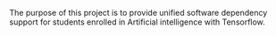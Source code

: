 The purpose of this project is to provide unified software dependency support for students enrolled in Artificial intelligence with Tensorflow.
